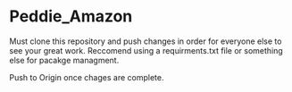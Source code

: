 # Peddie_Amazon

Must clone this repository and push changes in order for everyone else to see your great work.
Reccomend using a requirments.txt file or something else for pacakge managment.

Push to Origin once chages are complete.
